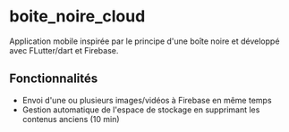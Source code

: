# boite_noire_cloud

Application mobile inspirée par le principe d'une boîte noire et développé avec FLutter/dart et Firebase.

## Fonctionnalités
- Envoi d'une ou plusieurs images/vidéos à Firebase en même temps
- Gestion automatique de l'espace de stockage en supprimant les contenus anciens (10 min)
